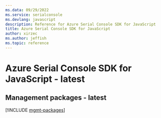 ```yaml
---
ms.data: 09/29/2022
ms.service: serialconsole
ms.devlang: javascript
description: Reference for Azure Serial Console SDK for JavaScript
title: Azure Serial Console SDK for JavaScript
author: xirzec
ms.author: jeffish
ms.topic: reference
---
```

# Azure Serial Console SDK for JavaScript - latest

## Management packages - latest
[!INCLUDE [mgmt-packages](serial-console-mgmt-index.md)]